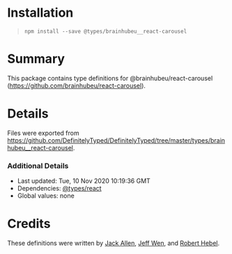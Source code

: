 # Installation
> `npm install --save @types/brainhubeu__react-carousel`

# Summary
This package contains type definitions for @brainhubeu/react-carousel (https://github.com/brainhubeu/react-carousel).

# Details
Files were exported from https://github.com/DefinitelyTyped/DefinitelyTyped/tree/master/types/brainhubeu__react-carousel.

### Additional Details
 * Last updated: Tue, 10 Nov 2020 10:19:36 GMT
 * Dependencies: [@types/react](https://npmjs.com/package/@types/react)
 * Global values: none

# Credits
These definitions were written by [Jack Allen](https://github.com/jackall3n), [Jeff Wen](https://github.com/sinchang), and [Robert Hebel](https://github.com/roberthebel).
